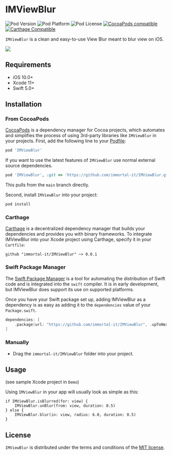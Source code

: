 # IMViewBlur

![Pod Version](https://img.shields.io/cocoapods/v/IMViewBlur.svg?style=flat)
![Pod Platform](https://img.shields.io/cocoapods/p/IMViewBlur.svg?style=flat)
![Pod License](https://img.shields.io/cocoapods/l/IMViewBlur.svg?style=flat)
[![CocoaPods compatible](https://img.shields.io/badge/CocoaPods-compatible-green.svg?style=flat)](https://cocoapods.org)
[![Carthage Compatible](https://img.shields.io/badge/Carthage-compatible-4BC51D.svg?style=flat)](https://github.com/Carthage/Carthage)

`IMViewBlur`  is a clean and easy-to-use View Blur meant to blur view on iOS.

<img src="https://github.com/immortal-it/IMViewBlur/main/Images/demon001.gif">

## Requirements

- iOS 10.0+
- Xcode 11+
- Swift 5.0+

## Installation

### From CocoaPods

[CocoaPods](http://cocoapods.org) is a dependency manager for Cocoa projects, which automates and simplifies the process of using 3rd-party libraries like `IMViewBlur` in your projects. First, add the following line to your [Podfile](http://guides.cocoapods.org/using/using-cocoapods.html):

```ruby
pod 'IMViewBlur'
```

If you want to use the latest features of `IMViewBlur` use normal external source dependencies.

```ruby
pod 'IMViewBlur', :git => 'https://github.com/immortal-it/IMViewBlur.git'
```

This pulls from the `main` branch directly.

Second, install `IMViewBlur` into your project:

```ruby
pod install
```

### Carthage

[Carthage](https://github.com/Carthage/Carthage) is a decentralized dependency manager that builds your dependencies and provides you with binary frameworks. To integrate IMViewBlur into your Xcode project using Carthage, specify it in your `Cartfile`:

```ogdl
github "immortal-it/IMViewBlur" ~> 0.0.1
```

### Swift Package Manager

The [Swift Package Manager](https://swift.org/package-manager/) is a tool for automating the distribution of Swift code and is integrated into the `swift` compiler. It is in early development, but IMViewBlur does support its use on supported platforms.

Once you have your Swift package set up, adding IMViewBlur as a dependency is as easy as adding it to the `dependencies` value of your `Package.swift`.

```swift
dependencies: [
    .package(url: "https://github.com/immortal-it/IMViewBlur", .upToNextMajor(from: "0.0.1"))
]
```

### Manually

* Drag the `immortal-it/IMViewBlur` folder into your project.

## Usage

(see sample Xcode project in `Demo`)

Using `IMViewBlur` in your app will usually look as simple as this:

```
if IMViewBlur.isBlurred(for: view) {
    IMViewBlur.unBlur(from: view, duration: 0.5)
} else {
    IMViewBlur.blur(in: view, radius: 6.0, duration: 0.5)
}
```

## License

`IMViewBlur` is distributed under the terms and conditions of the [MIT license](https://github.com/immortal-it/IMViewBlur/LICENSE).
